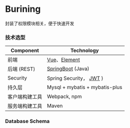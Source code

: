 # Burining
封装了权限模块相关，便于快速开发


### 技术选型
Component         | Technology
---               | ---
前端               | [Vue](https://cn.vuejs.org/)、[Element](http://element-cn.eleme.io/#/zh-CN)
后端 (REST)        | [SpringBoot](https://projects.spring.io/spring-boot) (Java)
Security          | Spring Security， [JWT](https://github.com/auth0/java-jwt) )
持久层              | Mysql + mybatis + mybatis-plus 
客户端构建工具       | Webpack, npm
服务端构建工具       | Maven

### Database Schema
